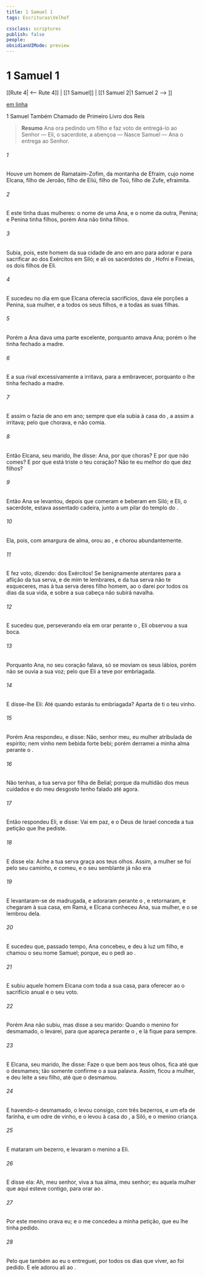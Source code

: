```yaml
---
title: 1 Samuel 1
tags: Escrituras\VelhoT

cssclass: scriptures
publish: false
people:
obsidianUIMode: preview
---
```


# 1 Samuel 1
[[Rute 4| <-- Rute 4]] | [[1 Samuel]] | [[1 Samuel 2|1 Samuel 2 --> ]]

[em linha](https://churchofjesuschrist.org/study/scriptures/ot/1-sam/1?lang=por)

1 Samuel
Também Chamado de Primeiro Livro dos Reis

> __Resumo__
Ana ora pedindo um filho e faz voto de entregá-lo ao Senhor — Eli, o sacerdote, a abençoa — Nasce Samuel — Ana o entrega ao Senhor.

###### 1 
Houve um homem de Ramataim-Zofim, da montanha de Efraim, cujo nome  Elcana, filho de Jeroão, filho de Eliú, filho de Toú, filho de Zufe, efraimita.

###### 2 
E este tinha duas mulheres: o nome de uma  Ana, e o nome da outra, Penina; e Penina tinha filhos, porém Ana não tinha filhos.

###### 3 
Subia, pois, este homem da sua cidade de ano em ano para adorar e para sacrificar ao  dos Exércitos em Siló; e  ali os sacerdotes do , Hofni e Fineias, os dois filhos de Eli.

###### 4 
E sucedeu  no dia em que Elcana oferecia sacrifícios, dava ele porções a Penina, sua mulher, e a todos os seus filhos, e a todas as suas filhas.

###### 5 
Porém a Ana dava uma parte excelente, porquanto amava Ana; porém o  lhe tinha fechado a madre.

###### 6 
E a sua rival excessivamente a irritava, para a embravecer, porquanto o  lhe tinha fechado a madre.

###### 7 
E assim o fazia  de ano em ano; sempre que ela subia à casa do , a  assim a irritava; pelo que chorava, e não comia.

###### 8 
Então Elcana, seu marido, lhe disse: Ana, por que choras? E por que não comes? E por que está triste o teu coração? Não te  eu melhor do que dez filhos?

###### 9 
Então Ana se levantou, depois que comeram e beberam em Siló; e Eli, o sacerdote, estava assentado  cadeira, junto a um pilar do templo do .

###### 10 
Ela, pois, com amargura de alma, orou ao , e chorou abundantemente.

###### 11 
E fez  voto, dizendo:  dos Exércitos! Se benignamente atentares para a aflição da tua serva, e de mim te lembrares, e da tua serva não te esqueceres, mas à tua serva deres  filho homem, ao  o darei por todos os dias da sua vida, e sobre a sua cabeça não subirá navalha.

###### 12 
E sucedeu que, perseverando ela em orar perante o , Eli observou a sua boca.

###### 13 
Porquanto Ana, no seu coração falava, só se moviam os seus lábios, porém não se ouvia a sua voz; pelo que Eli a teve por embriagada.

###### 14 
E disse-lhe Eli: Até quando estarás tu embriagada? Aparta de ti o teu vinho.

###### 15 
Porém Ana respondeu, e disse: Não, senhor meu, eu  mulher atribulada de espírito; nem vinho nem bebida forte bebi; porém derramei a minha alma perante o .

###### 16 
Não tenhas,  a tua serva por filha de Belial; porque da multidão dos meus cuidados e do meu desgosto tenho falado até agora.

###### 17 
Então respondeu Eli, e disse: Vai em paz, e o Deus de Israel  conceda a tua petição que lhe pediste.

###### 18 
E disse ela: Ache a tua serva graça aos teus olhos. Assim, a mulher se foi pelo seu caminho, e comeu, e o seu semblante já não era 

###### 19 
E levantaram-se de madrugada, e adoraram perante o , e retornaram, e chegaram à sua casa, em Ramá, e Elcana conheceu Ana, sua mulher, e o  se lembrou dela.

###### 20 
E sucedeu que, passado  tempo, Ana concebeu, e deu à luz um filho, e chamou o seu nome Samuel; porque,  eu o pedi ao .

###### 21 
E subiu aquele homem Elcana com toda a sua casa, para oferecer ao  o sacrifício anual e  o seu voto.

###### 22 
Porém Ana não subiu, mas disse a seu marido: Quando o menino for desmamado,  o levarei, para que apareça perante o , e lá fique para sempre.

###### 23 
E Elcana, seu marido, lhe disse: Faze o que bem  aos teus olhos, fica até que o desmames; tão somente confirme o  a sua palavra. Assim, ficou a mulher, e deu leite a seu filho, até que o desmamou.

###### 24 
E havendo-o desmamado, o levou consigo, com três bezerros, e um efa de farinha, e um odre de vinho, e o levou à casa do , a Siló, e  o menino  criança.

###### 25 
E mataram um bezerro, e  levaram o menino a Eli.

###### 26 
E disse ela: Ah, meu senhor, viva a tua alma, meu senhor; eu  aquela mulher que aqui esteve contigo, para orar ao .

###### 27 
Por este menino orava eu; e o  me concedeu a minha petição, que eu lhe tinha pedido.

###### 28 
Pelo que também ao  eu o entreguei, por todos os dias que viver,  ao  foi pedido. E ele adorou ali ao .

